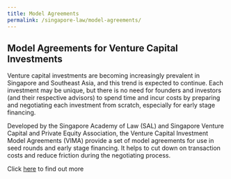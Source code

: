 ```yaml
---
title: Model Agreements
permalink: /singapore-law/model-agreements/
---
```


## Model Agreements for Venture Capital Investments

Venture capital investments are becoming increasingly prevalent in Singapore and Southeast Asia, and this trend is expected to continue. Each investment may be unique, but there is no need for founders and investors (and their respective advisors) to spend time and incur costs by preparing and negotiating each investment from scratch, especially for early stage financing.

Developed by the Singapore Academy of Law (SAL) and Singapore Venture Capital and Private Equity Association, the  Venture Capital Investment Model Agreements (VIMA)  provide a set of model agreements for use in seed rounds and early stage financing. It helps to cut down on transaction costs and reduce friction during the negotiating process.

Click  [here](https://www.singaporelawwatch.sg/About-Singapore-Law/VC-Investment-Model-Agreements)  to find out more


